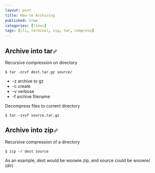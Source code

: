 ```yaml
---
layout: post
title: How-to Archiving
published: true
categories: [linux]
tags: [cli, terminal, zip, tar, compress]
---
```


## Archive into tar[![permalink](/assets/permalink.png)]({{page.url}}#archive-into-tar)

Recursive compression on directory

    $ tar -zcvf dest.tar.gz source/

* -z archive to gz
* -c create
* -v verbose
* -f archive filename

Decompress files to current directory

    $ tar -zxvf source.tar.gz

## Archive into zip[![permalink](/assets/permalink.png)]({{page.url}}#archive-into-zip)

Recursive compression of a directory

    $ zip -r dest source

As an example, dest would be woowie.zip, and source could be woowie/ (dir)